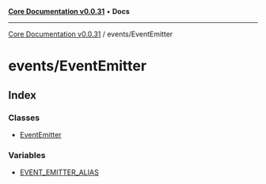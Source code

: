 [**Core Documentation v0.0.31**](../../README.md) • **Docs**

***

[Core Documentation v0.0.31](../../modules.md) / events/EventEmitter

# events/EventEmitter

## Index

### Classes

- [EventEmitter](classes/EventEmitter.md)

### Variables

- [EVENT\_EMITTER\_ALIAS](variables/EVENT_EMITTER_ALIAS.md)
